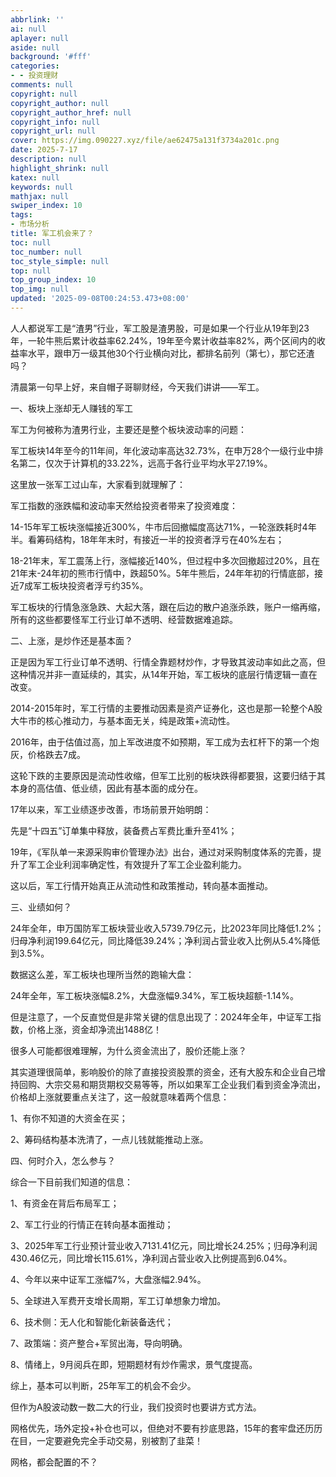 ```yaml
---
abbrlink: ''
ai: null
aplayer: null
aside: null
background: '#fff'
categories:
- - 投资理财
comments: null
copyright: null
copyright_author: null
copyright_author_href: null
copyright_info: null
copyright_url: null
cover: https://img.090227.xyz/file/ae62475a131f3734a201c.png
date: 2025-7-17
description: null
highlight_shrink: null
katex: null
keywords: null
mathjax: null
swiper_index: 10
tags:
- 市场分析
title: 军工机会来了？
toc: null
toc_number: null
toc_style_simple: null
top: null
top_group_index: 10
top_img: null
updated: '2025-09-08T00:24:53.473+08:00'
---
```

人人都说军工是“渣男”行业，军工股是渣男股，可是如果一个行业从19年到23年，一轮牛熊后累计收益率62.24%，19年至今累计收益率82%，两个区间内的收益率水平，跟申万一级其他30个行业横向对比，都排名前列（第七），那它还渣吗？

清晨第一句早上好，来自帽子哥聊财经，今天我们讲讲——军工。

一、板块上涨却无人赚钱的军工

军工为何被称为渣男行业，主要还是整个板块波动率的问题：

军工板块14年至今的11年间，年化波动率高达32.73%，在申万28个一级行业中排名第二，仅次于计算机的33.22%，远高于各行业平均水平27.19%。

这里放一张军工过山车，大家看到就理解了：

军工指数的涨跌幅和波动率天然给投资者带来了投资难度：

14-15年军工板块涨幅接近300%，牛市后回撤幅度高达71%，一轮涨跌耗时4年半。看筹码结构，18年年末时，有接近一半的投资者浮亏在40%左右；

18-21年末，军工震荡上行，涨幅接近140%，但过程中多次回撤超过20%，且在21年末-24年初的熊市行情中，跌超50%。5年牛熊后，24年年初的行情底部，接近7成军工板块投资者浮亏约35%。

军工板块的行情急涨急跌、大起大落，跟在后边的散户追涨杀跌，账户一缩再缩，所有的这些都要怪军工行业订单不透明、经营数据难追踪。

二、上涨，是炒作还是基本面？

正是因为军工行业订单不透明、行情全靠题材炒作，才导致其波动率如此之高，但这种情况并非一直延续的，其实，从14年开始，军工板块的底层行情逻辑一直在改变。

2014-2015年时，军工行情的主要推动因素是资产证券化，这也是那一轮整个A股大牛市的核心推动力，与基本面无关，纯是政策+流动性。

2016年，由于估值过高，加上军改进度不如预期，军工成为去杠杆下的第一个炮灰，价格跌去7成。

这轮下跌的主要原因是流动性收缩，但军工比别的板块跌得都要狠，这要归结于其本身的高估值、低业绩，因此有基本面的成分在。

17年以来，军工业绩逐步改善，市场前景开始明朗：

先是“十四五”订单集中释放，装备费占军费比重升至41%；

19年，《军队单一来源采购审价管理办法》出台，通过对采购制度体系的完善，提升了军工企业利润率确定性，有效提升了军工企业盈利能力。

这以后，军工行情开始真正从流动性和政策推动，转向基本面推动。

三、业绩如何？

24年全年，申万国防军工板块营业收入5739.79亿元，比2023年同比降低1.2%；归母净利润199.64亿元，同比降低39.24%；净利润占营业收入比例从5.4%降低到3.5%。

数据这么差，军工板块也理所当然的跑输大盘：

24年全年，军工板块涨幅8.2%，大盘涨幅9.34%，军工板块超额-1.14%。

但是注意了，一个反直觉但是非常关键的信息出现了：2024年全年，中证军工指数，价格上涨，资金却净流出1488亿！

很多人可能都很难理解，为什么资金流出了，股价还能上涨？

其实道理很简单，影响股价的除了直接投资股票的资金，还有大股东和企业自己增持回购、大宗交易和期货期权交易等等，所以如果军工企业我们看到资金净流出，价格却上涨就要重点关注了，这一般就意味着两个信息：

1、有你不知道的大资金在买；

2、筹码结构基本洗清了，一点儿钱就能推动上涨。

四、何时介入，怎么参与？

综合一下目前我们知道的信息：

1、有资金在背后布局军工；

2、军工行业的行情正在转向基本面推动；

3、2025年军工行业预计营业收入7131.41亿元，同比增长24.25%；归母净利润430.46亿元，同比增长115.61%，净利润占营业收入比例提高到6.04%。

4、今年以来中证军工涨幅7%，大盘涨幅2.94%。

5、全球进入军费开支增长周期，军工订单想象力增加。

6、技术侧：无人化和智能化新装备迭代；

7、政策端：资产整合+军贸出海，导向明确。

8、情绪上，9月阅兵在即，短期题材有炒作需求，景气度提高。

综上，基本可以判断，25年军工的机会不会少。

但作为A股波动数一数二大的行业，我们投资时也要讲方式方法。

网格优先，场外定投+补仓也可以，但绝对不要有抄底思路，15年的套牢盘还历历在目，一定要避免完全手动交易，别被割了韭菜！

网格，都会配置的不？
